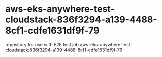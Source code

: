 # aws-eks-anywhere-test-cloudstack-836f3294-a139-4488-8cf1-cdfe1631df9f-79
repository for use with E2E test job aws-eks-anywhere-test-cloudstack:836f3294-a139-4488-8cf1-cdfe1631df9f-79
